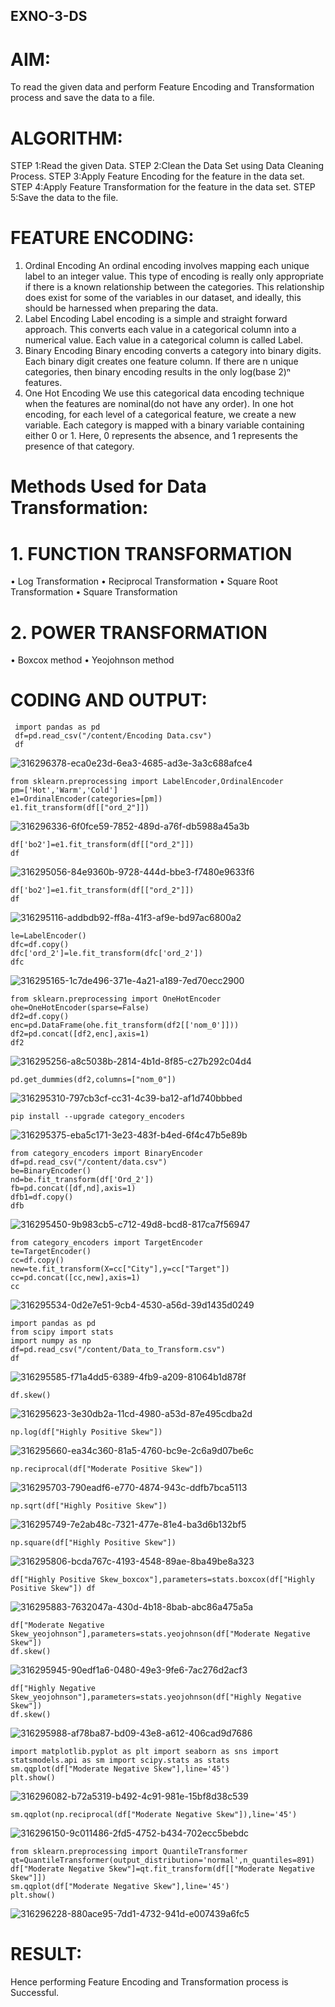 ## EXNO-3-DS

# AIM:
To read the given data and perform Feature Encoding and Transformation process and save the data to a file.

# ALGORITHM:
STEP 1:Read the given Data.
STEP 2:Clean the Data Set using Data Cleaning Process.
STEP 3:Apply Feature Encoding for the feature in the data set.
STEP 4:Apply Feature Transformation for the feature in the data set.
STEP 5:Save the data to the file.

# FEATURE ENCODING:
1. Ordinal Encoding
An ordinal encoding involves mapping each unique label to an integer value. This type of encoding is really only appropriate if there is a known relationship between the categories. This relationship does exist for some of the variables in our dataset, and ideally, this should be harnessed when preparing the data.
2. Label Encoding
Label encoding is a simple and straight forward approach. This converts each value in a categorical column into a numerical value. Each value in a categorical column is called Label.
3. Binary Encoding
Binary encoding converts a category into binary digits. Each binary digit creates one feature column. If there are n unique categories, then binary encoding results in the only log(base 2)ⁿ features.
4. One Hot Encoding
We use this categorical data encoding technique when the features are nominal(do not have any order). In one hot encoding, for each level of a categorical feature, we create a new variable. Each category is mapped with a binary variable containing either 0 or 1. Here, 0 represents the absence, and 1 represents the presence of that category.

# Methods Used for Data Transformation:
  # 1. FUNCTION TRANSFORMATION
• Log Transformation
• Reciprocal Transformation
• Square Root Transformation
• Square Transformation
  # 2. POWER TRANSFORMATION
• Boxcox method
• Yeojohnson method

# CODING AND OUTPUT:
```
 import pandas as pd
 df=pd.read_csv("/content/Encoding Data.csv")
 df
```
![316296378-eca0e23d-6ea3-4685-ad3e-3a3c688afce4](https://github.com/AdhithiyanK/EXNO-3-DS/assets/121029258/6f301f7a-ff51-4b9a-ba4b-4cdfdb9f3d00)

```
from sklearn.preprocessing import LabelEncoder,OrdinalEncoder
pm=['Hot','Warm','Cold']
e1=OrdinalEncoder(categories=[pm])
e1.fit_transform(df[["ord_2"]])
```
![316296336-6f0fce59-7852-489d-a76f-db5988a45a3b](https://github.com/AdhithiyanK/EXNO-3-DS/assets/121029258/df0bd9ec-7a6f-4733-be4e-fcbef3e66322)

```
df['bo2']=e1.fit_transform(df[["ord_2"]])
df
```
![316295056-84e9360b-9728-444d-bbe3-f7480e9633f6](https://github.com/AdhithiyanK/EXNO-3-DS/assets/121029258/ecd0d17b-086e-4c2a-8415-0ca0516fd338)

```
df['bo2']=e1.fit_transform(df[["ord_2"]])
df
```
![316295116-addbdb92-ff8a-41f3-af9e-bd97ac6800a2](https://github.com/AdhithiyanK/EXNO-3-DS/assets/121029258/c27bd097-90ba-4996-b651-ee239ca8cbcf)

```
le=LabelEncoder()
dfc=df.copy()
dfc['ord_2']=le.fit_transform(dfc['ord_2'])
dfc
```
![316295165-1c7de496-371e-4a21-a189-7ed70ecc2900](https://github.com/AdhithiyanK/EXNO-3-DS/assets/121029258/8312bea9-5b13-4cb9-bd92-7a09511ed871)

```
from sklearn.preprocessing import OneHotEncoder
ohe=OneHotEncoder(sparse=False)
df2=df.copy()
enc=pd.DataFrame(ohe.fit_transform(df2[['nom_0']]))
df2=pd.concat([df2,enc],axis=1)
df2
```

![316295256-a8c5038b-2814-4b1d-8f85-c27b292c04d4](https://github.com/AdhithiyanK/EXNO-3-DS/assets/121029258/e81783fd-9150-4722-8aed-53daf9637944)

```
pd.get_dummies(df2,columns=["nom_0"])
```
![316295310-797cb3cf-cc31-4c39-ba12-af1d740bbbed](https://github.com/AdhithiyanK/EXNO-3-DS/assets/121029258/f65e2bee-36fb-4269-ae93-c4470ce5a5c3)

```
pip install --upgrade category_encoders
```
![316295375-eba5c171-3e23-483f-b4ed-6f4c47b5e89b](https://github.com/AdhithiyanK/EXNO-3-DS/assets/121029258/5869e6d6-22e5-48a0-a340-7958f2e4869e)

```
from category_encoders import BinaryEncoder
df=pd.read_csv("/content/data.csv")
be=BinaryEncoder()
nd=be.fit_transform(df['Ord_2'])
fb=pd.concat([df,nd],axis=1)
dfb1=df.copy()
dfb
```
![316295450-9b983cb5-c712-49d8-bcd8-817ca7f56947](https://github.com/AdhithiyanK/EXNO-3-DS/assets/121029258/18601b2d-cf5d-46cd-b432-417efa72863a)

```
from category_encoders import TargetEncoder
te=TargetEncoder()
cc=df.copy()
new=te.fit_transform(X=cc["City"],y=cc["Target"])
cc=pd.concat([cc,new],axis=1)
cc
```
![316295534-0d2e7e51-9cb4-4530-a56d-39d1435d0249](https://github.com/AdhithiyanK/EXNO-3-DS/assets/121029258/40ca07bc-b724-4d66-957c-a07cf727d576)

```
import pandas as pd
from scipy import stats
import numpy as np
df=pd.read_csv("/content/Data_to_Transform.csv")
df
```
![316295585-f71a4dd5-6389-4fb9-a209-81064b1d878f](https://github.com/AdhithiyanK/EXNO-3-DS/assets/121029258/c7adeede-a587-4e38-90ae-67eeb45ad360)

```
df.skew()
```
![316295623-3e30db2a-11cd-4980-a53d-87e495cdba2d](https://github.com/AdhithiyanK/EXNO-3-DS/assets/121029258/3238f0e4-a547-4703-bc38-6f3a3c8163ab)

```
np.log(df["Highly Positive Skew"])
```
![316295660-ea34c360-81a5-4760-bc9e-2c6a9d07be6c](https://github.com/AdhithiyanK/EXNO-3-DS/assets/121029258/cd1b02b1-ff63-45d2-8b38-560910bfecc3)

```
np.reciprocal(df["Moderate Positive Skew"])
```
![316295703-790eadf6-e770-4874-943c-ddfb7bca5113](https://github.com/AdhithiyanK/EXNO-3-DS/assets/121029258/edd5541b-1856-4795-9fe2-ce8039814c90)

```
np.sqrt(df["Highly Positive Skew"])
```
![316295749-7e2ab48c-7321-477e-81e4-ba3d6b132bf5](https://github.com/AdhithiyanK/EXNO-3-DS/assets/121029258/fdff6ce5-b38b-4d52-9947-61eedf3be8bf)

```
np.square(df["Highly Positive Skew"])
```
![316295806-bcda767c-4193-4548-89ae-8ba49be8a323](https://github.com/AdhithiyanK/EXNO-3-DS/assets/121029258/75e276dc-caf4-423f-b99d-41d650fe5379)

```
df["Highly Positive Skew_boxcox"],parameters=stats.boxcox(df["Highly Positive Skew"]) df
```
![316295883-7632047a-430d-4b18-8bab-abc86a475a5a](https://github.com/AdhithiyanK/EXNO-3-DS/assets/121029258/087b28e5-0803-425c-82ed-efbd2b0fccfd)

```
df["Moderate Negative Skew_yeojohnson"],parameters=stats.yeojohnson(df["Moderate Negative Skew"])
df.skew()
```
![316295945-90edf1a6-0480-49e3-9fe6-7ac276d2acf3](https://github.com/AdhithiyanK/EXNO-3-DS/assets/121029258/9e9f06c2-c694-4352-bf67-2962ac6b3e2a)

```
df["Highly Negative Skew_yeojohnson"],parameters=stats.yeojohnson(df["Highly Negative Skew"])
df.skew()
```
![316295988-af78ba87-bd09-43e8-a612-406cad9d7686](https://github.com/AdhithiyanK/EXNO-3-DS/assets/121029258/413dba80-9db1-4baa-928d-cb402eeaf379)

```
import matplotlib.pyplot as plt import seaborn as sns import statsmodels.api as sm import scipy.stats as stats
sm.qqplot(df["Moderate Negative Skew"],line='45')
plt.show()
```
![316296082-b72a5319-b492-4c91-981e-15bf8d38c539](https://github.com/AdhithiyanK/EXNO-3-DS/assets/121029258/26e25307-c77b-4460-9d28-1bbd7e6bffcf)

```
sm.qqplot(np.reciprocal(df["Moderate Negative Skew"]),line='45')
```
![316296150-9c011486-2fd5-4752-b434-702ecc5bebdc](https://github.com/AdhithiyanK/EXNO-3-DS/assets/121029258/55e362a7-75e6-4ea4-bede-780188301948)

```
from sklearn.preprocessing import QuantileTransformer
qt=QuantileTransformer(output_distribution='normal',n_quantiles=891)
df["Moderate Negative Skew"]=qt.fit_transform(df[["Moderate Negative Skew"]])
sm.qqplot(df["Moderate Negative Skew"],line='45')
plt.show()
```
![316296228-880ace95-7dd1-4732-941d-e007439a6fc5](https://github.com/AdhithiyanK/EXNO-3-DS/assets/121029258/3e5e422b-599e-4bf0-8829-f8abdf99e7d6)




# RESULT:
   Hence performing Feature Encoding and Transformation process is Successful.

       
